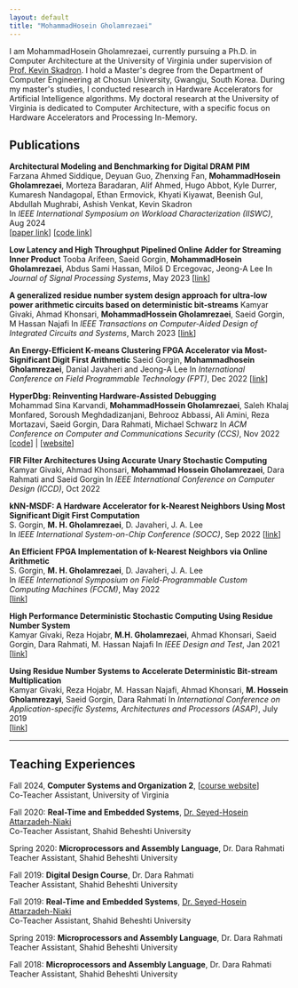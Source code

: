 ```yaml
---
layout: default
title: "MohammadHosein Gholamrezaei"
---
```


I am MohammadHosein Gholamrezaei, currently pursuing a Ph.D. in Computer Architecture at the University of Virginia under supervision of [Prof. Kevin Skadron](https://www.cs.virginia.edu/~skadron/). I hold a Master's degree from the Department of Computer Engineering at Chosun University, Gwangju, South Korea. During my master's studies, I conducted research in Hardware Accelerators for Artificial Intelligence algorithms. My doctoral research at the University of Virginia is dedicated to Computer Architecture, with a specific focus on Hardware Accelerators and Processing In-Memory.


## Publications
**Architectural Modeling and Benchmarking for Digital DRAM PIM**  
Farzana Ahmed Siddique, Deyuan Guo, Zhenxing Fan, **MohammadHosein Gholamrezaei**, Morteza Baradaran, Alif Ahmed, Hugo Abbot, Kyle Durrer, Kumaresh Nandagopal, Ethan Ermovick, Khyati Kiyawat, Beenish Gul, Abdullah Mughrabi, Ashish Venkat, Kevin Skadron  
In *IEEE International Symposium on Workload Characterization (IISWC)*, Aug 2024  
\[[paper link](https://www.cs.virginia.edu/~skadron/Papers/PIMbench_PIMeval_iiswc2024.pdf)\] 
\[[code link](https://github.com/UVA-LavaLab/PIMeval-PIMbench/)\]

**Low Latency and High Throughput Pipelined Online Adder for Streaming Inner Product** 
Tooba Arifeen, Saeid Gorgin, **MohammadHosein Gholamrezaei**, Abdus Sami Hassan, Milos̆ D Ercegovac, Jeong-A Lee
In *Journal of Signal Processing Systems*, May 2023
\[[link](https://link.springer.com/article/10.1007/s11265-023-01866-8)\]

**A generalized residue number system design approach for ultra-low power arithmetic circuits based on deterministic bit-streams** 
Kamyar Givaki, Ahmad Khonsari, **MohammadHossein Gholamrezaei**, Saeid Gorgin, M Hassan Najafi
In *IEEE Transactions on Computer-Aided Design of Integrated Circuits and Systems*, March 2023
\[[link](https://ieeexplore.ieee.org/document/10057065)\]

**An Energy-Efficient K-means Clustering FPGA Accelerator via Most-Significant Digit First Arithmetic** 
Saeid Gorgin, **Mohammadhosein Gholamrezaei**, Danial Javaheri and Jeong-A Lee
In *International Conference on Field Programmable Technology (FPT)*, Dec 2022
\[[link](https://ieeexplore.ieee.org/document/9974222)\]

**HyperDbg: Reinventing Hardware-Assisted Debugging**   
Mohammad Sina Karvandi, **MohammadHossein Gholamrezaei**, Saleh Khalaj Monfared, Soroush Meghdadizanjani, Behrooz Abbassi, Ali Amini, Reza Mortazavi, Saeid Gorgin, Dara Rahmati, Michael Schwarz
In *ACM Conference on Computer and Communications Security (CCS)*, Nov 2022   
\[[code](https://github.com/HyperDbg)\] | \[[website](https://hyperdbg.org/)\]

**FIR Filter Architectures Using Accurate Unary Stochastic Computing**  
Kamyar Givaki, Ahmad Khonsari, **Mohammad Hossein Gholamrezaei**, Dara Rahmati and Saeid Gorgin
In *IEEE International Conference on Computer Design (ICCD)*, Oct 2022   

**kNN-MSDF: A Hardware Accelerator for k-Nearest Neighbors Using Most Significant Digit First Computation**  
S. Gorgin, **M. H. Gholamrezaei**, D. Javaheri, J. A. Lee  
In *IEEE International System-on-Chip Conference (SOCC)*, Sep 2022
\[[link](https://ieeexplore.ieee.org/document/9908102)\]

**An Efficient FPGA Implementation of k-Nearest Neighbors via Online Arithmetic**  
S. Gorgin, **M. H. Gholamrezaei**, D. Javaheri, J. A. Lee  
In *IEEE International Symposium on Field-Programmable Custom Computing Machines (FCCM)*, May 2022  
\[[link](https://ieeexplore.ieee.org/document/9786165)\]

**High Performance Deterministic Stochastic Computing Using Residue Number System**  
Kamyar Givaki, Reza Hojabr, **M.H. Gholamrezaei**, Ahmad Khonsari, Saeid Gorgin, Dara Rahmati, M. Hassan Najafi
In *IEEE Design and Test*, Jan 2021  
\[[link](https://ieeexplore.ieee.org/document/9324741/)\]

**Using Residue Number Systems to Accelerate Deterministic Bit-stream Multiplication**  
 Kamyar Givaki, Reza Hojabr, M. Hassan Najafi, Ahmad Khonsari, **M. Hossein Gholamrezayi**,  Saeid Gorgin, Dara Rahmati
In *International Conference on Application-specific Systems, Architectures and Processors (ASAP)*, July 2019  
\[[link](https://ieeexplore.ieee.org/document/8825100)\]

---

## Teaching Experiences
Fall 2024, **Computer Systems and Organization 2**, \[[course website](https://www.cs.virginia.edu/~cr4bd/3130/F2024/)\]  
Co-Teacher Assistant, University of Virginia

Fall 2020: **Real-Time and Embedded Systems**, [Dr. Seyed-Hosein Attarzadeh-Niaki](http://facultymembers.sbu.ac.ir/attarzadeh/)  
Co-Teacher Assistant, Shahid Beheshti University  

Spring 2020: **Microprocessors and Assembly Language**, Dr. Dara Rahmati  
Teacher Assistant, Shahid Beheshti University

Fall 2019: **Digital Design Course**, Dr. Dara Rahmati  
Teacher Assistant, Shahid Beheshti University

Fall 2019:  **Real-Time and Embedded Systems**, [Dr. Seyed-Hosein Attarzadeh-Niaki](http://facultymembers.sbu.ac.ir/attarzadeh/)  
Co-Teacher Assistant, Shahid Beheshti University 

Spring 2019: **Microprocessors and Assembly Language**, Dr. Dara Rahmati  
Teacher Assistant, Shahid Beheshti University

Fall 2018: **Microprocessors and Assembly Language**, Dr. Dara Rahmati  
Teacher Assistant, Shahid Beheshti University



